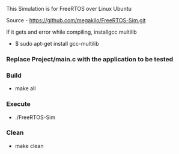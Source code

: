 This Simulation is for FreeRTOS over Linux Ubuntu

Source - https://github.com/megakilo/FreeRTOS-Sim.git

If it gets and error while compiling, installgcc multilib
- $ sudo apt-get install gcc-multilib

### Replace Project/main.c with the application to be tested

### Build
- make all

### Execute
- ./FreeRTOS-Sim

### Clean
- make clean
